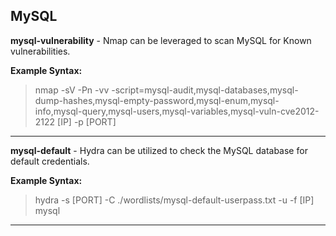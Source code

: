 ## MySQL
**mysql-vulnerability** - Nmap can be leveraged to scan MySQL for Known vulnerabilities.

**Example Syntax:**

> nmap -sV -Pn -vv -script=mysql-audit,mysql-databases,mysql-dump-hashes,mysql-empty-password,mysql-enum,mysql-info,mysql-query,mysql-users,mysql-variables,mysql-vuln-cve2012-2122 [IP] -p [PORT]


***


**mysql-default** - Hydra can be utilized to check the MySQL database for default credentials.

**Example Syntax:**

> hydra -s [PORT] -C ./wordlists/mysql-default-userpass.txt -u -f [IP] mysql


***